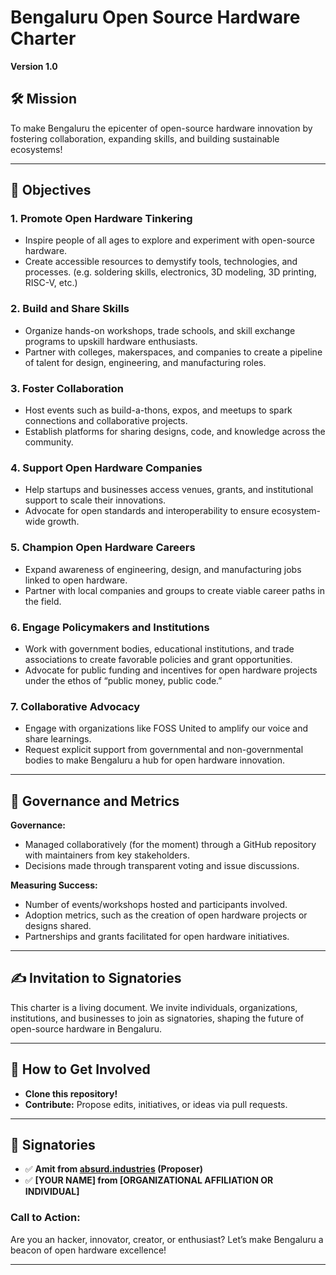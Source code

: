 # Bengaluru Open Source Hardware Charter  
**Version 1.0**

## 🛠️ Mission  
To make Bengaluru the epicenter of open-source hardware innovation by fostering collaboration, expanding skills, and building sustainable ecosystems!

---

## 🌟 Objectives  

### 1. **Promote Open Hardware Tinkering**  
- Inspire people of all ages to explore and experiment with open-source hardware.  
- Create accessible resources to demystify tools, technologies, and processes. (e.g. soldering skills, electronics, 3D modeling, 3D printing, RISC-V, etc.)

### 2. **Build and Share Skills**  
- Organize hands-on workshops, trade schools, and skill exchange programs to upskill hardware enthusiasts.  
- Partner with colleges, makerspaces, and companies to create a pipeline of talent for design, engineering, and manufacturing roles.

### 3. **Foster Collaboration**  
- Host events such as build-a-thons, expos, and meetups to spark connections and collaborative projects.  
- Establish platforms for sharing designs, code, and knowledge across the community.  

### 4. **Support Open Hardware Companies**  
- Help startups and businesses access venues, grants, and institutional support to scale their innovations.  
- Advocate for open standards and interoperability to ensure ecosystem-wide growth.

### 5. **Champion Open Hardware Careers**  
- Expand awareness of engineering, design, and manufacturing jobs linked to open hardware.  
- Partner with local companies and groups to create viable career paths in the field.

### 6. **Engage Policymakers and Institutions**  
- Work with government bodies, educational institutions, and trade associations to create favorable policies and grant opportunities.  
- Advocate for public funding and incentives for open hardware projects under the ethos of “public money, public code.”

### 7. **Collaborative Advocacy**  
- Engage with organizations like FOSS United to amplify our voice and share learnings.  
- Request explicit support from governmental and non-governmental bodies to make Bengaluru a hub for open hardware innovation.

---

## 📝 Governance and Metrics 
**Governance:**  
- Managed collaboratively (for the moment) through a GitHub repository with maintainers from key stakeholders.  
- Decisions made through transparent voting and issue discussions.

**Measuring Success:**  
- Number of events/workshops hosted and participants involved.  
- Adoption metrics, such as the creation of open hardware projects or designs shared.  
- Partnerships and grants facilitated for open hardware initiatives.

---

## ✍️ Invitation to Signatories  
This charter is a living document. We invite individuals, organizations, institutions, and businesses to join as signatories, shaping the future of open-source hardware in Bengaluru.

---

## 🚀 How to Get Involved  
- **Clone this repository!**
- **Contribute:** Propose edits, initiatives, or ideas via pull requests.  

---

## 🤝 Signatories
- :white_check_mark: **Amit from [absurd.industries](https://absurd.industries/) (Proposer)**
- :white_check_mark: **[YOUR NAME] from [ORGANIZATIONAL AFFILIATION OR INDIVIDUAL]**

### Call to Action:  
Are you an hacker, innovator, creator, or enthusiast? Let’s make Bengaluru a beacon of open hardware excellence!

---
